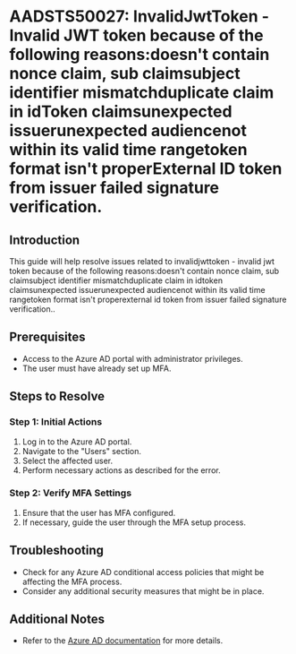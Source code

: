 # AADSTS50027: InvalidJwtToken - Invalid JWT token because of the following reasons:doesn't contain nonce claim, sub claimsubject identifier mismatchduplicate claim in idToken claimsunexpected issuerunexpected audiencenot within its valid time rangetoken format isn't properExternal ID token from issuer failed signature verification.

## Introduction
This guide will help resolve issues related to invalidjwttoken - invalid jwt token because of the following reasons:doesn't contain nonce claim, sub claimsubject identifier mismatchduplicate claim in idtoken claimsunexpected issuerunexpected audiencenot within its valid time rangetoken format isn't properexternal id token from issuer failed signature verification..

## Prerequisites
- Access to the Azure AD portal with administrator privileges.
- The user must have already set up MFA.

## Steps to Resolve

### Step 1: Initial Actions
1. Log in to the Azure AD portal.
2. Navigate to the "Users" section.
3. Select the affected user.
4. Perform necessary actions as described for the error.

### Step 2: Verify MFA Settings
1. Ensure that the user has MFA configured.
2. If necessary, guide the user through the MFA setup process.

## Troubleshooting
- Check for any Azure AD conditional access policies that might be affecting the MFA process.
- Consider any additional security measures that might be in place.

## Additional Notes
- Refer to the [Azure AD documentation](https://learn.microsoft.com/en-us/azure/active-directory/) for more details.

